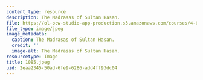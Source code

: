 ```yaml
---
content_type: resource
description: The Madrasas of Sultan Hasan.
file: https://ol-ocw-studio-app-production.s3.amazonaws.com/courses/4-615-the-architecture-of-cairo-spring-2002/2eaa234550ad6fe96286add4ff93dc04_1085.jpeg
file_type: image/jpeg
image_metadata:
  caption: The Madrasas of Sultan Hasan.
  credit: ''
  image-alt: The Madrasas of Sultan Hasan.
resourcetype: Image
title: 1085.jpeg
uid: 2eaa2345-50ad-6fe9-6286-add4ff93dc04
---
```

